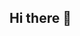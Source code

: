 ## Hi there 👋

<!--
**ana-beatri/ana-beatri** is a ✨ _special_ ✨ repository because its `README.md` (this file) appears on your GitHub profile.

Boas vindas ao meu perfil 💙💙
Meu nome é Ana Beatriz de Oliveira

Estou estudando na Alura
Estou me desenvolvendo na linguagem JavaScript
Utilizo esse espaço para minha organização e compartilhamento dos meu projetos desenvolvidos

Você pode entrar em contato comigo 📫

ana.beatriz.oliveira01@escola.pr.gov.br
